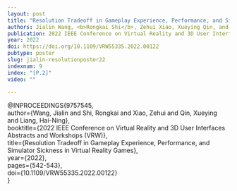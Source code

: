 ```yaml
---
layout: post
title: "Resolution Tradeoff in Gameplay Experience, Performance, and Simulator Sickness in Virtual Reality Games"
authors: Jialin Wang, <b>Rongkai Shi</b>, Zehui Xiao, Xueying Qin, and Hai-Ning Liang
publication: 2022 IEEE Conference on Virtual Reality and 3D User Interfaces Abstracts and Workshops (VRW)
year: 2022
doi: https://doi.org/10.1109/VRW55335.2022.00122
pubtype: poster
slug: jialin-resolutionposter22
indexnum: 9
index: "[P.2]"
video: ""

---
```


@INPROCEEDINGS{9757545, <br/>
author={Wang, Jialin and Shi, Rongkai and Xiao, Zehui and Qin, Xueying and Liang, Hai-Ning},  <br/>
booktitle={2022 IEEE Conference on Virtual Reality and 3D User Interfaces Abstracts and Workshops (VRW)},  <br/>
title={Resolution Tradeoff in Gameplay Experience, Performance, and Simulator Sickness in Virtual Reality Games},  <br/>
year={2022}, <br/>
pages={542-543}, <br/>
doi={10.1109/VRW55335.2022.00122}<br/>
}